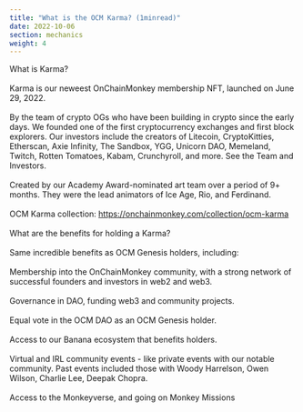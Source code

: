 ```yaml
---
title: "What is the OCM Karma? (1minread)"
date: 2022-10-06
section: mechanics
weight: 4
---
```

What is Karma?
\
\
Karma is our neweest OnChainMonkey membership NFT, launched on June 29, 2022.
\
\
By the team of crypto OGs who have been building in crypto since the early days. We founded one of the first cryptocurrency exchanges and first block explorers. Our investors include the creators of Litecoin, CryptoKitties, Etherscan, Axie Infinity, The Sandbox, YGG, Unicorn DAO, Memeland, Twitch, Rotten Tomatoes, Kabam, Crunchyroll, and more. See the Team and Investors. 
\
\
Created by our Academy Award-nominated art team over a period of 9+ months. They were the lead animators of Ice Age, Rio, and Ferdinand.
\
\
OCM Karma collection: https://onchainmonkey.com/collection/ocm-karma
\
\
What are the benefits for holding a Karma?
\
\
Same incredible benefits as OCM Genesis holders, including: 
\
\
Membership into the OnChainMonkey community, with a strong network of successful founders and investors in web2 and web3.
\
\
Governance in DAO, funding web3 and community projects.
\
\
Equal vote in the OCM DAO as an OCM Genesis holder.
\
\
Access to our Banana ecosystem that benefits holders.
\
\
Virtual and IRL community events - like private events with our notable community. Past events included those with Woody Harrelson, Owen Wilson, Charlie Lee, Deepak Chopra.
\
\
Access to the Monkeyverse, and going on Monkey Missions 
